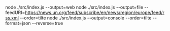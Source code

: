 node ./src/index.js --output=web
node ./src/index.js --output=file --feedURI=https://news.un.org/feed/subscribe/en/news/region/europe/feed/rss.xml --order=tilte
node ./src/index.js --output=console --order=tilte --format=json --reverse=true